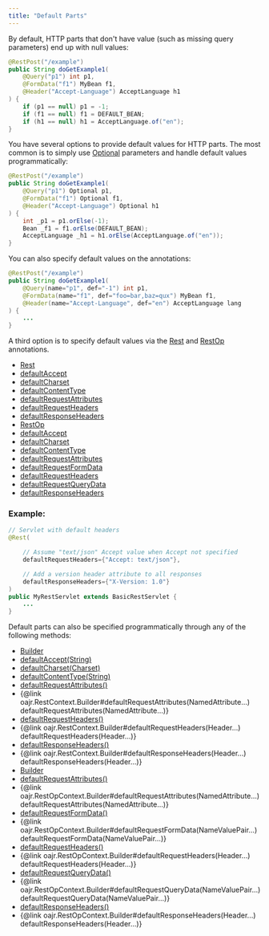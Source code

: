 ```yaml
---
title: "Default Parts"
---
```


By default, HTTP parts that don't have value (such as missing query parameters) end up with null
values:

```java
@RestPost("/example")
public String doGetExample1(
    @Query("p1") int p1,
    @FormData("f1") MyBean f1,
    @Header("Accept-Language") AcceptLanguage h1
) {
    if (p1 == null) p1 = -1;
    if (f1 == null) f1 = DEFAULT_BEAN;
    if (h1 == null) h1 = AcceptLanguage.of("en");
}
```


You have several options to provide default values for HTTP parts.  The most common is to simply
use [Optional](../apidocs/java/util/Optional.html) parameters and handle default values programmatically:

```java
@RestPost("/example")
public String doGetExample1(
    @Query("p1") Optional p1,
    @FormData("f1") Optional f1,
    @Header("Accept-Language") Optional h1
) {
    int _p1 = p1.orElse(-1);
    Bean _f1 = f1.orElse(DEFAULT_BEAN);
    AcceptLanguage _h1 = h1.orElse(AcceptLanguage.of("en"));
}
```


You can also specify default values on the annotations:

```java
@RestPost("/example")
public String doGetExample1(
    @Query(name="p1", def="-1") int p1,
    @FormData(name="f1", def="foo=bar,baz=qux") MyBean f1,
    @Header(name="Accept-Language", def="en") AcceptLanguage lang
) {
    ...
}
```


A third option is to specify default values via the [Rest](../apidocs/org/apache/juneau/rest/annotation/Rest.html) and
[RestOp](../apidocs/org/apache/juneau/rest/annotation/RestOp.html) annotations.
- [Rest](../apidocs/org/apache/juneau/rest/annotation/Rest.html)
- [defaultAccept](../apidocs/org/apache/juneau/rest/annotation/Rest.html#defaultAccept())
- [defaultCharset](../apidocs/org/apache/juneau/rest/annotation/Rest.html#defaultCharset())
- [defaultContentType](../apidocs/org/apache/juneau/rest/annotation/Rest.html#defaultContentType())
- [defaultRequestAttributes](../apidocs/org/apache/juneau/rest/annotation/Rest.html#defaultRequestAttributes())
- [defaultRequestHeaders](../apidocs/org/apache/juneau/rest/annotation/Rest.html#defaultRequestHeaders())
- [defaultResponseHeaders](../apidocs/org/apache/juneau/rest/annotation/Rest.html#defaultResponseHeaders())
- [RestOp](../apidocs/org/apache/juneau/rest/annotation/RestOp.html)
- [defaultAccept](../apidocs/org/apache/juneau/rest/annotation/RestOp.html#defaultAccept())
- [defaultCharset](../apidocs/org/apache/juneau/rest/annotation/RestOp.html#defaultCharset())
- [defaultContentType](../apidocs/org/apache/juneau/rest/annotation/RestOp.html#defaultContentType())
- [defaultRequestAttributes](../apidocs/org/apache/juneau/rest/annotation/RestOp.html#defaultRequestAttributes())
- [defaultRequestFormData](../apidocs/org/apache/juneau/rest/annotation/RestOp.html#defaultRequestFormData())
- [defaultRequestHeaders](../apidocs/org/apache/juneau/rest/annotation/RestOp.html#defaultRequestHeaders())
- [defaultRequestQueryData](../apidocs/org/apache/juneau/rest/annotation/RestOp.html#defaultRequestQueryData())
- [defaultResponseHeaders](../apidocs/org/apache/juneau/rest/annotation/RestOp.html#defaultResponseHeaders())

### Example:


```java
// Servlet with default headers
@Rest(

    // Assume "text/json" Accept value when Accept not specified
    defaultRequestHeaders={"Accept: text/json"},

    // Add a version header attribute to all responses
    defaultResponseHeaders={"X-Version: 1.0"}
)
public MyRestServlet extends BasicRestServlet {
    ...
}
```


Default parts can also be specified programmatically through any of the following methods:
- [Builder](../apidocs/org/apache/juneau/rest/RestContext/Builder.html)
- [defaultAccept(String)](../apidocs/org/apache/juneau/rest/RestContext/Builder.html#defaultAccept(String))
- [defaultCharset(Charset)](../apidocs/org/apache/juneau/rest/RestContext/Builder.html#defaultCharset(Charset))
- [defaultContentType(String)](../apidocs/org/apache/juneau/rest/RestContext/Builder.html#defaultContentType(String))
- [defaultRequestAttributes()](../apidocs/org/apache/juneau/rest/RestContext/Builder.html#defaultRequestAttributes())
- \{@link oajr.RestContext.Builder#defaultRequestAttributes(NamedAttribute...) defaultRequestAttributes(NamedAttribute...)\}
- [defaultRequestHeaders()](../apidocs/org/apache/juneau/rest/RestContext/Builder.html#defaultRequestHeaders())
- \{@link oajr.RestContext.Builder#defaultRequestHeaders(Header...) defaultRequestHeaders(Header...)\}
- [defaultResponseHeaders()](../apidocs/org/apache/juneau/rest/RestContext/Builder.html#defaultResponseHeaders())
- \{@link oajr.RestContext.Builder#defaultResponseHeaders(Header...) defaultResponseHeaders(Header...)\}
- [Builder](../apidocs/org/apache/juneau/rest/RestOpContext/Builder.html)
- [defaultRequestAttributes()](../apidocs/org/apache/juneau/rest/RestOpContext/Builder.html#defaultRequestAttributes())
- \{@link oajr.RestOpContext.Builder#defaultRequestAttributes(NamedAttribute...) defaultRequestAttributes(NamedAttribute...)\}
- [defaultRequestFormData()](../apidocs/org/apache/juneau/rest/RestOpContext/Builder.html#defaultRequestFormData())
- \{@link oajr.RestOpContext.Builder#defaultRequestFormData(NameValuePair...) defaultRequestFormData(NameValuePair...)\}
- [defaultRequestHeaders()](../apidocs/org/apache/juneau/rest/RestOpContext/Builder.html#defaultRequestHeaders())
- \{@link oajr.RestOpContext.Builder#defaultRequestHeaders(Header...) defaultRequestHeaders(Header...)\}
- [defaultRequestQueryData()](../apidocs/org/apache/juneau/rest/RestOpContext/Builder.html#defaultRequestQueryData())
- \{@link oajr.RestOpContext.Builder#defaultRequestQueryData(NameValuePair...) defaultRequestQueryData(NameValuePair...)\}
- [defaultResponseHeaders()](../apidocs/org/apache/juneau/rest/RestOpContext/Builder.html#defaultResponseHeaders())
- \{@link oajr.RestOpContext.Builder#defaultResponseHeaders(Header...) defaultResponseHeaders(Header...)\}
